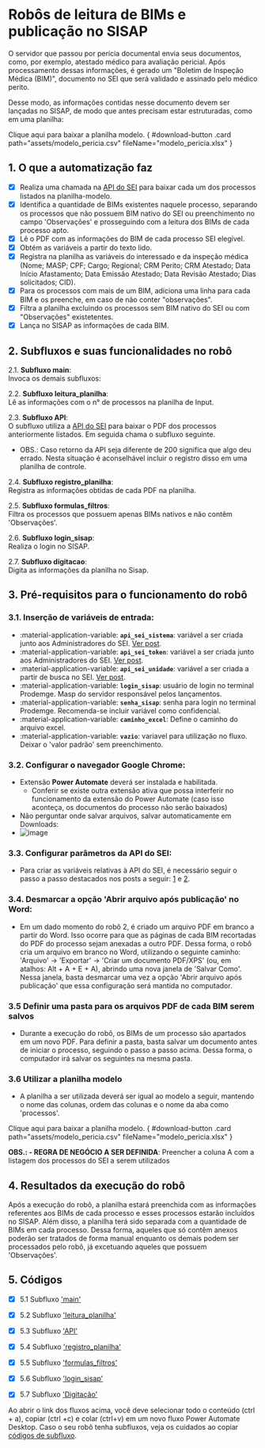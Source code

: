 # **Robôs de leitura de BIMs e publicação no SISAP**

O servidor que passou por perícia documental envia seus documentos, como, por exemplo, atestado médico para avaliação pericial. Após processamento dessas informações, é gerado um "Boletim de Inspeção Médica (BIM)", documento no SEI que será validado e assinado pelo médico perito.

Desse modo, as informações contidas nesse documento devem ser lançadas no SISAP, de modo que antes precisam estar estruturadas, como em uma planilha:

Clique aqui para baixar a planilha modelo. { #download-button .card path="assets/modelo_pericia.csv" fileName="modelo_pericia.xlsx" }

## 1. O que a automatização faz 
- [x] Realiza uma chamada na [API do SEI](https://automatiza-mg.github.io/automatizacoes/robos/consulta_procedimento_sei/) para baixar cada um dos processos listados na planilha-modelo.
- [X] Identifica a quantidade de BIMs existentes naquele processo, separando os processos que não possuem BIM nativo do SEI ou preenchimento no campo 'Observações' e prosseguindo com a leitura dos BIMs de cada processo apto.
- [X] Lê o PDF com as informações do BIM de cada processo SEI elegível.
- [X] Obtém as variáveis a partir do texto lido.
- [x] Registra na planilha as variáveis do interessado e da inspeção médica (Nome; MASP; CPF; Cargo; Regional; CRM Perito; CRM Atestado; Data Início Afastamento; Data Emissão Atestado; Data Revisão Atestado; Dias solicitados; CID).
- [x] Para os processos com mais de um BIM, adiciona uma linha para cada BIM e os preenche, em caso de não conter "observações".
- [X] Filtra a planilha excluindo os processos sem BIM nativo do SEI ou com "Observações" existetentes. 
- [X] Lança no SISAP as informações de cada BIM.

## 2. Subfluxos e suas funcionalidades no robô

  2.1. **Subfluxo main**:   
  Invoca os demais subfluxos:
  
  2.2. **Subfluxo leitura_planilha**:   
  Lê as informações com o n° de processos na planilha de Input.
  
  2.3. **Subfluxo API**:   
  O subfluxo utiliza a [API do SEI](https://automatiza-mg.github.io/automatizacoes/robos/consulta_procedimento_sei/) para baixar o PDF dos processos anteriormente listados. Em seguida chama o subfluxo seguinte.

  - OBS.: Caso retorno da API seja diferente de 200 significa que algo deu errado. Nesta situação é aconselhável incluir o registro disso em uma planilha de controle.
  
  2.4. **Subfluxo registro_planilha**:   
  Registra as informações obtidas de cada PDF na planilha.
  
  2.5. **Subfluxo formulas_filtros**:   
  Filtra os processos que possuem apenas BIMs nativos e não contêm 'Observações'.
  
  2.6. **Subfluxo login_sisap**:   
  Realiza o login no SISAP.
  
  2.7. **Subfluxo digitacao**:   
  Digita as informações da planilha no Sisap.


## 3. Pré-requisitos para o funcionamento do robô 

### 3.1. Inserção de variáveis de entrada:

  - :material-application-variable: **`api_sei_sistema`**: variável a ser criada junto aos Administradores do SEI. [Ver post](https://automatiza-mg.github.io/automatizacoes/blog/criando-sistema-e-token-no-sei-para-utilizar-o-rob%C3%B4-de-api-do-sei/).
  - :material-application-variable: **`api_sei_token`**: variável a ser criada junto aos Administradores do SEI. [Ver post](https://automatiza-mg.github.io/automatizacoes/blog/criando-sistema-e-token-no-sei-para-utilizar-o-rob%C3%B4-de-api-do-sei/). 
  - :material-application-variable: **`api_sei_unidade`**: variável a ser criada a partir de busca no SEI. [Ver post](https://automatiza-mg.github.io/automatizacoes/blog/buscando-c%C3%B3digo-da-unidade-no-sei/).
  - :material-application-variable: **`login_sisap`**: usuário de login no terminal Prodemge. Masp do servidor responsável pelos lançamentos.
  - :material-application-variable: **`senha_sisap`**: senha para login no terminal Prodemge. Recomenda-se incluir variável como confidencial.
  - :material-application-variable: **`caminho_excel`**: Define o caminho do arquivo excel. 
  - :material-application-variable: **`vazio`**: variavel para utilização no fluxo. Deixar o 'valor padrão' sem preenchimento.

### 3.2. Configurar o navegador Google Chrome: 

  - Extensão **Power Automate** deverá ser instalada e habilitada.
    - Conferir se existe outra extensão ativa que possa interferir no funcionamento da extensão do Power Automate (caso isso aconteça, os documentos do processo não serão baixados) 
  - Não perguntar onde salvar arquivos, salvar automaticamente em Downloads:
  - ![image](https://github.com/user-attachments/assets/cee51b8f-73d2-4586-9dca-c062b19f2e26)


### 3.3. Configurar parâmetros da API do SEI: 

  - Para criar as variáveis relativas à API do SEI, é necessário seguir o passo a passo destacados nos posts a seguir: [1](https://automatiza-mg.github.io/automatizacoes/blog/criando-sistema-e-token-no-sei-para-utilizar-o-rob%C3%B4-de-api-do-sei/) e [2](https://automatiza-mg.github.io/automatizacoes/blog/buscando-c%C3%B3digo-da-unidade-no-sei/).

### 3.4. Desmarcar a opção 'Abrir arquivo após publicação' no Word: 

  -  Em um dado momento do robô 2, é criado um arquivo PDF em branco a partir do Word. Isso ocorre para que as páginas de cada BIM recortadas do PDF do processo sejam anexadas a outro PDF. Dessa forma, o robô cria um arquivo em branco no Word, utilizando o seguinte caminho: 'Arquivo' -> 'Exportar' -> 'Criar um documento PDF/XPS' (ou, em atalhos: Alt + A + E + A), abrindo uma nova janela de 'Salvar Como'. Nessa janela, basta desmarcar uma vez a opção 'Abrir arquivo após publicação' que essa configuração será mantida no computador.

### 3.5 Definir uma pasta para os arquivos PDF de cada BIM serem salvos
  - Durante a execução do robô, os BIMs de um processo são apartados em um novo PDF. Para definir a pasta, basta salvar um documento antes de iniciar o processo, seguindo o passo a passo acima. Dessa forma, o computador irá salvar os seguintes na mesma pasta.

### 3.6 Utilizar a planilha modelo
  - A planilha a ser utilizada deverá ser igual ao modelo a seguir, mantendo o nome das colunas, ordem das colunas e o nome da aba como 'processos'.

Clique aqui para baixar a planilha modelo. { #download-button .card path="assets/modelo_pericia.csv" fileName="modelo_pericia.xlsx" }

**OBS.: - REGRA DE NEGÓCIO A SER DEFINIDA**: Preencher a coluna A com a listagem dos processos do SEI a serem utilizados


## 4. Resultados da execução do robô

Após a execução do robô, a planilha estará preenchida com as informações referentes aos BIMs de cada processo e esses processos estarão incluídos no SISAP. Além disso, a planilha terá sido separada com a quantidade de BIMs em cada processo. Dessa forma, aqueles que só contêm anexos poderão ser tratados de forma manual enquanto os demais podem ser processados pelo robô, já excetuando aqueles que possuem 'Observações'.

## 5. Códigos
- [x] 5.1 Subfluxo ['main'](https://raw.githubusercontent.com/automatiza-mg/biblioteca-de-robos/refs/heads/main/robos/seplag_pericia/main.txt)
- [x] 5.2 Subfluxo ['leitura_planilha'](https://raw.githubusercontent.com/automatiza-mg/biblioteca-de-robos/refs/heads/main/robos/seplag_pericia/leitura_planilha.txt)
- [x] 5.3 Subfluxo ['API'](https://raw.githubusercontent.com/automatiza-mg/biblioteca-de-robos/refs/heads/main/robos/seplag_pericia/API.txt)
- [x] 5.4 Subfluxo ['registro_planilha'](https://raw.githubusercontent.com/automatiza-mg/biblioteca-de-robos/refs/heads/main/robos/seplag_pericia/registro_planilha.txt)
- [x] 5.5 Subfluxo ['formulas_filtros'](https://raw.githubusercontent.com/automatiza-mg/biblioteca-de-robos/refs/heads/main/robos/seplag_pericia/formulas_filtros.txt)
- [x] 5.6 Subfluxo ['login_sisap'](https://raw.githubusercontent.com/automatiza-mg/biblioteca-de-robos/refs/heads/main/robos/seplag_pericia/login_sisap.txt)
- [X] 5.7 Subfluxo ['Digitação'](https://raw.githubusercontent.com/automatiza-mg/biblioteca-de-robos/refs/heads/main/robos/seplag_pericia/digitacao.txt)


Ao abrir o link dos fluxos acima, você deve selecionar todo o conteúdo (ctrl + a), copiar (ctrl +c) e colar (ctrl+v) em um novo fluxo Power Automate Desktop. Caso o seu robô tenha subfluxos, veja os cuidados ao copiar [códigos de subfluxo](https://automatiza-mg.github.io/automatizacoes/blog/copiando-c%C3%B3digo-de-subfluxos-de-um-rob%C3%B4/).
